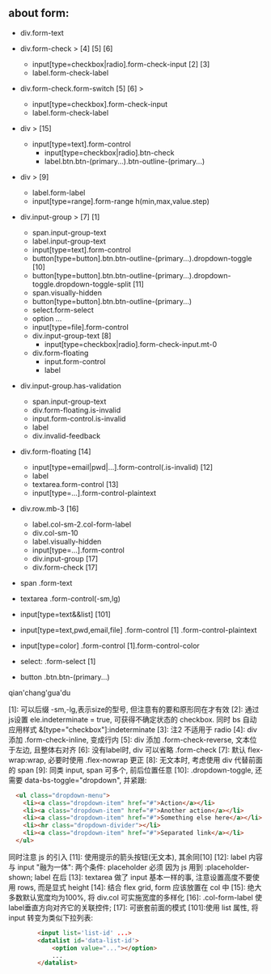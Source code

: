 ## about form:

+ div.form-text
+	div.form-check > [4] [5] [6]
	- input[type=checkbox|radio].form-check-input [2] [3]
	- label.form-check-label
+ div.form-check.form-switch [5] [6] >
  - input[type=checkbox].form-check-input
  - label.form-check-label
+ div > [15]
  - input[type=text].form-control
	- input[type=checkbox|radio].btn-check
	- label.btn.btn-(primary...).btn-outline-(primary...)
+ div > [9]
  - label.form-label
  - input[type=range].form-range h(min,max,value.step)
+ div.input-group > [7] [1]
  - span.input-group-text
  - label.input-group-text
  - input[type=text].form-control
  - button[type=button].btn.btn-outline-(primary...).dropdown-toggle [10]
  - button[type=button].btn.btn-outline-(primary...).dropdown-toggle.dropdown-toggle-split [11]
   + span.visually-hidden
  - button[type=button].btn.btn-outline-(primary...)
  - select.form-select
   + option ...
  - input[type=file].form-control
  - div.input-group-text [8]
	 + input[type=checkbox|radio].form-check-input.mt-0
  - div.form-floating
	 + input.form-control
	 + label
+ div.input-group.has-validation
  - span.input-group-text
  - div.form-floating.is-invalid
   + input.form-control.is-invalid 
   + label
  - div.invalid-feedback 
+ div.form-floating [14]
	- input[type=email|pwd|...].form-control(.is-invalid) [12]
	- label
	- textarea.form-control [13]
	- input[type=...].form-control-plaintext
+ div.row.mb-3 [16]
  - label.col-sm-2.col-form-label
  - div.col-sm-10
   + label.visually-hidden
   + input[type=...].form-control
   + div.input-group [17]
   + div.form-check [17]


+ span .form-text


+ textarea .form-control(-sm,lg)

+ input[type=text&&list] [101]
+ input[type=text,pwd,email,file] .form-control [1] .form-control-plaintext
+ input[type=color] .form-control [1].form-control-color

+ select: .form-select [1]

+ button .btn.btn-(primary...) 









qian'chang'gua'du


[1]: 可以后缀 -sm,-lg,表示size的型号, 但注意有的要和原形同在才有效
[2]: 通过js设置 ele.indeterminate = true, 可获得不确定状态的 checkbox. 同时 bs 自动应用样式 &[type="checkbox"]:indeterminate 
[3]: 注2 不适用于 radio
[4]: div 添加 .form-check-inline, 变成行内
[5]: div 添加 .form-check-reverse, 文本位于左边, 且整体右对齐
[6]: 没有label时, div 可以省略 .form-check
[7]: 默认 flex-wrap:wrap, 必要时使用 .flex-nowrap 更正
[8]: 无文本时, 考虑使用 div 代替前面的 span
[9]: 同类 input, span 可多个, 前后位置任意
[10]: .dropdown-toggle, 还需要 data-bs-toggle="dropdown", 并紧跟:
``` html
  <ul class="dropdown-menu">
    <li><a class="dropdown-item" href="#">Action</a></li>
    <li><a class="dropdown-item" href="#">Another action</a></li>
    <li><a class="dropdown-item" href="#">Something else here</a></li>
    <li><hr class="dropdown-divider"></li>
    <li><a class="dropdown-item" href="#">Separated link</a></li>
  </ul> 
```  
同时注意 js 的引入
[11]: 使用提示的箭头按钮(无文本), 其余同[10]
[12]: label 内容与 input "融为一体": 两个条件:
		placeholder 必须 因为 js 用到 :placeholder-shown; label 在后
[13]: textarea 做了 input 基本一样的事, 注意设置高度不要使用 rows, 而是显式 height
[14]: 结合 flex grid, form 应该放置在 col 中
[15]: 绝大多数默认宽度均为100%, 将 div.col 可实施宽度的多样化
[16]: .col-form-label 使 label垂直方向对齐它的关联控件;
[17]: 可嵌套前面的模式
[101]:使用 list 属性, 将 input 转变为类似下拉列表:
``` html
		<input list='list-id' ...>
		<datalist id='data-list-id'>
			<option value="..."></option>
			...
		</datalist>
```